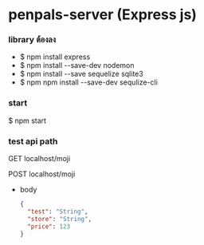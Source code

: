 # penpals-server (Express js)
### library ต้องลง
- $ npm install express
- $ npm install --save-dev nodemon
- $ npm install --save sequelize sqlite3
- $ npm npm install --save-dev sequlize-cli

### start
$ npm start

### test api path
GET localhost/moji

POST localhost/moji
- body
  ```json
  {
    "test": "String",
    "store": "String",
    "price": 123
  }
  ```
